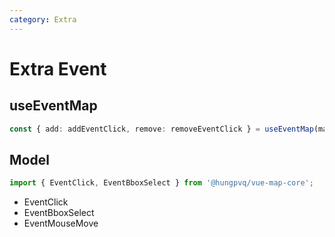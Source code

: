 ```yaml
---
category: Extra
---
```


# Extra Event

<FunctionInfo fn="Extra Event" package="Map - Core" :frontmatter="$frontmatter"  />

## useEventMap

```ts
const { add: addEventClick, remove: removeEventClick } = useEventMap(mapId.value, new EventClick().setHandler(onMapClick));
```

## Model

```ts
import { EventClick, EventBboxSelect } from '@hungpvq/vue-map-core';
```

- EventClick
- EventBboxSelect
- EventMouseMove

